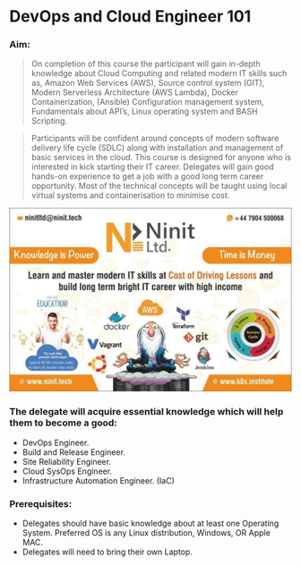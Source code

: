 # DevOps and Cloud Engineer 101

### Aim:
> On completion of this course the participant will gain in-depth knowledge about Cloud Computing and related modern IT skills such as, Amazon Web Services (AWS), Source control system (GIT), Modern Serverless Architecture (AWS Lambda), Docker Containerization, (Ansible) Configuration management system, Fundamentals about API’s, Linux operating system and BASH Scripting.

> Participants will be confident around concepts of modern software delivery life cycle (SDLC) along with installation and management of basic services in the cloud. This course is designed for anyone who is interested in kick starting their IT career. Delegates will gain good hands-on experience to get a job with a good long term career opportunity. Most of the technical concepts will be taught using local virtual systems and containerisation to minimise cost.

![Knowledge is power](./DevOps-ninit-banner.png)


### The delegate will acquire essential knowledge which will help them to become a good:
* DevOps Engineer.
* Build and Release Engineer.
* Site Reliability Engineer.
* Cloud SysOps Engineer.
* Infrastructure Automation Engineer. (IaC)

### Prerequisites:
* Delegates should have basic knowledge about at least one Operating
System. Preferred OS is any Linux distribution, Windows, OR Apple MAC.
* Delegates will need to bring their own Laptop.
